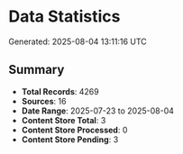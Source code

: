 # Data Statistics

Generated: 2025-08-04 13:11:16 UTC

## Summary

- **Total Records**: 4269
- **Sources**: 16
- **Date Range**: 2025-07-23 to 2025-08-04
- **Content Store Total**: 3
- **Content Store Processed**: 0
- **Content Store Pending**: 3

